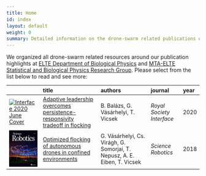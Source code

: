```yaml
---
title: Home
id: index
layout: default
weight: 0
summary: Detailed information on the drone-swarm related publications of ELTE Department of Biological Physics
---
```


We organized all drone-swarm related resources around our publication highlights at [ELTE Department of Biological Physics](https://physics.elte.hu/en/BIO_research) and [MTA-ELTE Statistical and Biological Physics Research Group](http://hal.elte.hu/). Please select from the list below to read and see more:

|      | title | authors | journal | year |
| :-   | :-    | :-      | :-      | :-   |
| [<img src="assets/img/interface_cover.jpg" alt="Interface 2020 June Cover" width="100" />](interface2020.md) | [Adaptive leadership overcomes persistence-responsivity tradeoff in flocking](interface2020.md) | B. Balázs, G. Vásárhelyi, T. Vicsek | _Royal Society Interface_ | 2020 |
| [<img src="assets/img/science_robotics_cover.jpg" alt="Science Robotics 2018 July Cover" width="100" />](scirob2018.md) | [Optimized flocking of autonomous drones in confined environments](scirob2018.md) | G. Vásárhelyi, Cs. Virágh, G. Somorjai, T. Nepusz, A. E. Eiben, T. Vicsek | _Science Robotics_ | 2018 |